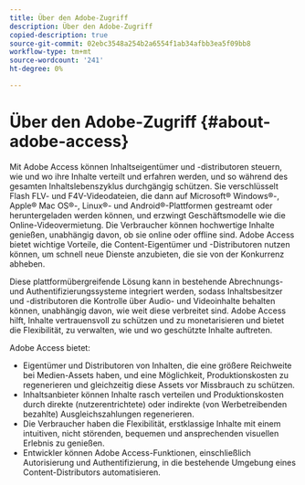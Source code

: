 ```yaml
---
title: Über den Adobe-Zugriff
description: Über den Adobe-Zugriff
copied-description: true
source-git-commit: 02ebc3548a254b2a6554f1ab34afbb3ea5f09bb8
workflow-type: tm+mt
source-wordcount: '241'
ht-degree: 0%

---
```


# Über den Adobe-Zugriff {#about-adobe-access}

Mit Adobe Access können Inhaltseigentümer und -distributoren steuern, wie und wo ihre Inhalte verteilt und erfahren werden, und so während des gesamten Inhaltslebenszyklus durchgängig schützen. Sie verschlüsselt Flash FLV- und F4V-Videodateien, die dann auf Microsoft® Windows®-, Apple® Mac OS®-, Linux®- und Android®-Plattformen gestreamt oder heruntergeladen werden können, und erzwingt Geschäftsmodelle wie die Online-Videovermietung. Die Verbraucher können hochwertige Inhalte genießen, unabhängig davon, ob sie online oder offline sind. Adobe Access bietet wichtige Vorteile, die Content-Eigentümer und -Distributoren nutzen können, um schnell neue Dienste anzubieten, die sie von der Konkurrenz abheben.

Diese plattformübergreifende Lösung kann in bestehende Abrechnungs- und Authentifizierungssysteme integriert werden, sodass Inhaltsbesitzer und -distributoren die Kontrolle über Audio- und Videoinhalte behalten können, unabhängig davon, wie weit diese verbreitet sind. Adobe Access hilft, Inhalte vertrauensvoll zu schützen und zu monetarisieren und bietet die Flexibilität, zu verwalten, wie und wo geschützte Inhalte auftreten.

Adobe Access bietet:

* Eigentümer und Distributoren von Inhalten, die eine größere Reichweite bei Medien-Assets haben, und eine Möglichkeit, Produktionskosten zu regenerieren und gleichzeitig diese Assets vor Missbrauch zu schützen.
* Inhaltsanbieter können Inhalte rasch verteilen und Produktionskosten durch direkte (nutzerentrichtete) oder indirekte (von Werbetreibenden bezahlte) Ausgleichszahlungen regenerieren.
* Die Verbraucher haben die Flexibilität, erstklassige Inhalte mit einem intuitiven, nicht störenden, bequemen und ansprechenden visuellen Erlebnis zu genießen.
* Entwickler können Adobe Access-Funktionen, einschließlich Autorisierung und Authentifizierung, in die bestehende Umgebung eines Content-Distributors automatisieren.
